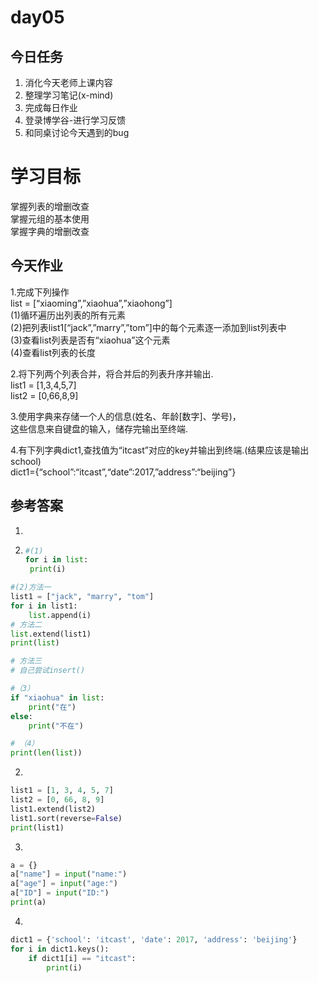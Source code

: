# day05

## 今日任务

1. 消化今天老师上课内容
2. 整理学习笔记\(x-mind\)
3. 完成每日作业
4. 登录博学谷-进行学习反馈
5. 和同桌讨论今天遇到的bug

# 学习目标

掌握列表的增删改查  
掌握元组的基本使用  
掌握字典的增删改查

## 今天作业

1.完成下列操作  
list = \[“xiaoming”,”xiaohua”,”xiaohong”\]  
\(1\)循环遍历出列表的所有元素  
\(2\)把列表list1\[“jack”,”marry”,”tom”\]中的每个元素逐一添加到list列表中  
\(3\)查看list列表是否有“xiaohua”这个元素  
\(4\)查看list列表的长度

2.将下列两个列表合并，将合并后的列表升序并输出.  
list1 = \[1,3,4,5,7\]  
list2 = \[0,66,8,9\]

3.使用字典来存储一个人的信息\(姓名、年龄\[数字\]、学号\)，  
这些信息来自键盘的输入，储存完输出至终端.

4.有下列字典dict1,查找值为“itcast”对应的key并输出到终端.\(结果应该是输出school\)  
dict1={“school”:“itcast”,“date”:2017,”address”:“beijing”}

## 参考答案

1.

1. ```py
   #(1)
   for i in list:
    print(i)
   ```

```py
#(2)方法一
list1 = ["jack", "marry", "tom"]
for i in list1:
    list.append(i)
# 方法二
list.extend(list1)
print(list)

# 方法三
# 自己尝试insert()
```

```py
#（3）
if "xiaohua" in list:
    print("在")
else:
    print("不在")
```

```py
# （4）
print(len(list))
```



2. 

```py
list1 = [1, 3, 4, 5, 7]
list2 = [0, 66, 8, 9]
list1.extend(list2)
list1.sort(reverse=False)
print(list1)
```

3. 

```py
a = {}
a["name"] = input("name:")
a["age"] = input("age:")
a["ID"] = input("ID:")
print(a)
```

4. 

```py
dict1 = {'school': 'itcast', 'date': 2017, 'address': 'beijing'}
for i in dict1.keys():
	if dict1[i] == "itcast":
		print(i)
```



